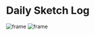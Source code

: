 # Daily Sketch Log

![frame](https://user-images.githubusercontent.com/185650/222283629-7fa7c2a1-008f-4a39-b2b4-4cc4b1e2f4b7.png)
![frame](https://user-images.githubusercontent.com/185650/222757667-b7df34ea-52f4-4f8a-93ec-25ef3fe87f03.png)
